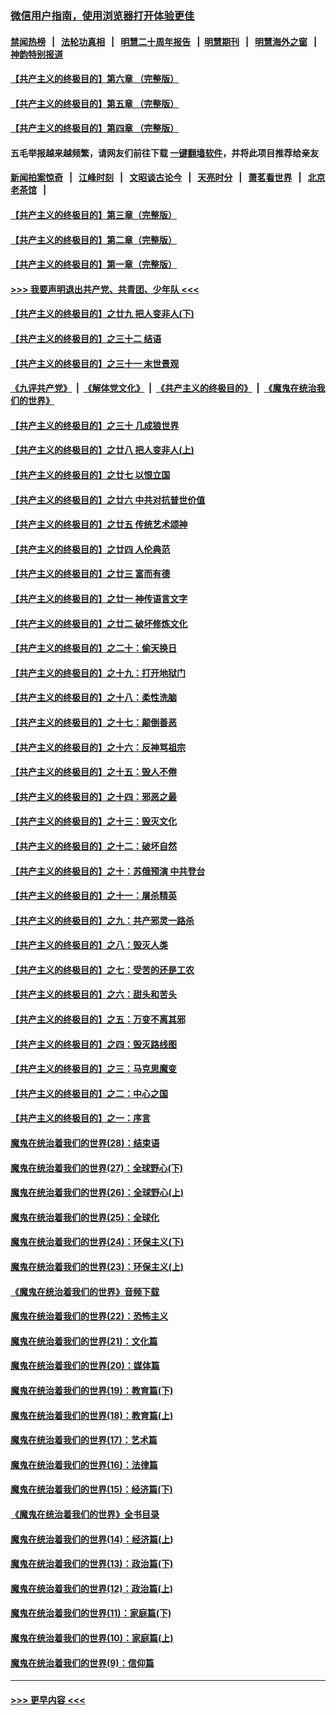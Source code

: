 ### [微信用户指南，使用浏览器打开体验更佳](https://github.com/gfw-breaker/banned-news1/blob/master/indexes/wechat-guide.md?t=0)
#### [禁闻热榜](热点新闻.md?t=0)  &nbsp;&nbsp;|&nbsp;&nbsp; [法轮功真相](https://github.com/gfw-breaker/truth/blob/master/README.md?t=0) &nbsp;&nbsp;|&nbsp;&nbsp; [明慧二十周年报告](https://github.com/gfw-breaker/mh-reports/blob/master/README.md?t=0) &nbsp;&nbsp;|&nbsp;&nbsp;[明慧期刊](https://github.com/gfw-breaker/mh-qikan) &nbsp;&nbsp;|&nbsp;&nbsp; [明慧海外之窗](https://github.com/gfw-breaker/mh-news/blob/master/README.md?t=0) &nbsp;&nbsp;|&nbsp;&nbsp; [神韵特别报道](https://github.com/gfw-breaker/mh-news/blob/master/shenyun.md?t=0)
#### [【共产主义的终极目的】第六章 （完整版）](../pages/nsc422/n11428913.md?t=02150033) 
#### [【共产主义的终极目的】第五章 （完整版）](../pages/nsc422/n11428912.md?t=02150033) 
#### [【共产主义的终极目的】第四章 （完整版）](../pages/nsc422/n11428907.md?t=02150033) 
#### 五毛举报越来越频繁，请网友们前往下载 [一键翻墙软件](https://github.com/gfw-breaker/ssr-accounts)，并将此项目推荐给亲友
#### [新闻拍案惊奇](https://github.com/gfw-breaker/banned-news1/blob/master/pages/link4.md) &nbsp;&nbsp;|&nbsp;&nbsp; [江峰时刻](https://github.com/gfw-breaker/banned-news1/blob/master/pages/link4.md) &nbsp;&nbsp;|&nbsp;&nbsp; [文昭谈古论今](https://github.com/gfw-breaker/banned-news1/blob/master/pages/link4.md) &nbsp;&nbsp;|&nbsp;&nbsp; [天亮时分](https://github.com/gfw-breaker/banned-news1/blob/master/pages/link4.md) &nbsp;&nbsp;|&nbsp;&nbsp; [萧茗看世界](https://github.com/gfw-breaker/banned-news1/blob/master/pages/link4.md) &nbsp;&nbsp;|&nbsp;&nbsp; [北京老茶馆](https://github.com/gfw-breaker/banned-news1/blob/master/pages/link4.md) &nbsp;&nbsp;|&nbsp;&nbsp; 
#### [【共产主义的终极目的】第三章（完整版）](../pages/nsc422/n11428848.md?t=02150033) 
#### [【共产主义的终极目的】第二章（完整版）](../pages/nsc422/n11428831.md?t=02150033) 
#### [【共产主义的终极目的】第一章（完整版）](../pages/nsc422/n11417651.md?t=02150033) 
#### [>>> 我要声明退出共产党、共青团、少年队 <<<](https://github.com/begood0513/goodnews/blob/master/quit/letter.md) 
#### [【共产主义的终极目的】之廿九 把人变非人(下)](../pages/nsc422/n11344140.md?t=02150033) 
#### [【共产主义的终极目的】之三十二 结语](../pages/nsc422/n11360535.md?t=02150033) 
#### [【共产主义的终极目的】之三十一 末世景观](../pages/nsc422/n11351129.md?t=02150033) 
#### [《九评共产党》](https://github.com/begood0513/9ping.md/blob/master/README.md) &nbsp;|&nbsp; [《解体党文化》](../../../../jtdwh.md/blob/master/README.md)  &nbsp;|&nbsp; [《共产主义的终极目的》](../../../../gczydzjmd.md/blob/master/README.md) &nbsp;|&nbsp; [《魔鬼在统治我们的世界》](../../../../mgztzwmdsj.md/blob/master/README.md) 
#### [【共产主义的终极目的】之三十 几成狼世界](../pages/nsc422/n11348280.md?t=02150033) 
#### [【共产主义的终极目的】之廿八 把人变非人(上)](../pages/nsc422/n11340492.md?t=02150033) 
#### [【共产主义的终极目的】之廿七 以恨立国](../pages/nsc422/n11336944.md?t=02150033) 
#### [【共产主义的终极目的】之廿六 中共对抗普世价值](../pages/nsc422/n11324785.md?t=02150033) 
#### [【共产主义的终极目的】之廿五 传统艺术颂神](../pages/nsc422/n11296396.md?t=02150033) 
#### [【共产主义的终极目的】之廿四 人伦典范](../pages/nsc422/n11296397.md?t=02150033) 
#### [【共产主义的终极目的】之廿三 富而有德](../pages/nsc422/n11283598.md?t=02150033) 
#### [【共产主义的终极目的】之廿一 神传语言文字](../pages/nsc422/n11263265.md?t=02150033) 
#### [【共产主义的终极目的】之廿二 破坏修炼文化](../pages/nsc422/n11245728.md?t=02150033) 
#### [【共产主义的终极目的】之二十：偷天换日](../pages/nsc422/n11238846.md?t=02150033) 
#### [【共产主义的终极目的】之十九：打开地狱门](../pages/nsc422/n11206376.md?t=02150033) 
#### [【共产主义的终极目的】之十八：柔性洗脑](../pages/nsc422/n11199994.md?t=02150033) 
#### [【共产主义的终极目的】之十七：颠倒善恶](../pages/nsc422/n11179782.md?t=02150033) 
#### [【共产主义的终极目的】之十六：反神骂祖宗](../pages/nsc422/n11166798.md?t=02150033) 
#### [【共产主义的终极目的】之十五：毁人不倦](../pages/nsc422/n11166792.md?t=02150033) 
#### [【共产主义的终极目的】之十四：邪恶之最](../pages/nsc422/n11150249.md?t=02150033) 
#### [【共产主义的终极目的】之十三：毁灭文化](../pages/nsc422/n11135227.md?t=02150033) 
#### [【共产主义的终极目的】之十二：破坏自然](../pages/nsc422/n11135214.md?t=02150033) 
#### [【共产主义的终极目的】之十：苏俄预演 中共登台](../pages/nsc422/n11118424.md?t=02150033) 
#### [【共产主义的终极目的】之十一：屠杀精英](../pages/nsc422/n11118442.md?t=02150033) 
#### [【共产主义的终极目的】之九：共产邪灵一路杀](../pages/nsc422/n11114139.md?t=02150033) 
#### [【共产主义的终极目的】之八：毁灭人类](../pages/nsc422/n11108503.md?t=02150033) 
#### [【共产主义的终极目的】之七：受苦的还是工农](../pages/nsc422/n11101809.md?t=02150033) 
#### [【共产主义的终极目的】之六：甜头和苦头](../pages/nsc422/n11096971.md?t=02150033) 
#### [【共产主义的终极目的】之五：万变不离其邪](../pages/nsc422/n11091285.md?t=02150033) 
#### [【共产主义的终极目的】之四：毁灭路线图](../pages/nsc422/n11086284.md?t=02150033) 
#### [【共产主义的终极目的】之三：马克思魔变](../pages/nsc422/n11061941.md?t=02150033) 
#### [【共产主义的终极目的】之二：中心之国](../pages/nsc422/n11047728.md?t=02150033) 
#### [【共产主义的终极目的】之一：序言](../pages/nsc422/n11086077.md?t=02150033) 
#### [魔鬼在统治着我们的世界(28)：结束语](../pages/nsc422/n10936246.md?t=02150033) 
#### [魔鬼在统治着我们的世界(27)：全球野心(下)](../pages/nsc422/n10928319.md?t=02150033) 
#### [魔鬼在统治着我们的世界(26)：全球野心(上)](../pages/nsc422/n10900318.md?t=02150033) 
#### [魔鬼在统治着我们的世界(25)：全球化](../pages/nsc422/n10788205.md?t=02150033) 
#### [魔鬼在统治着我们的世界(24)：环保主义(下)](../pages/nsc422/n10695307.md?t=02150033) 
#### [魔鬼在统治着我们的世界(23)：环保主义(上)](../pages/nsc422/n10688613.md?t=02150033) 
#### [《魔鬼在统治着我们的世界》音频下载](../pages/nsc422/n10635553.md?t=02150033) 
#### [魔鬼在统治着我们的世界(22)：恐怖主义](../pages/nsc422/n10614727.md?t=02150033) 
#### [魔鬼在统治着我们的世界(21)：文化篇](../pages/nsc422/n10597706.md?t=02150033) 
#### [魔鬼在统治着我们的世界(20)：媒体篇](../pages/nsc422/n10586579.md?t=02150033) 
#### [魔鬼在统治着我们的世界(19)：教育篇(下)](../pages/nsc422/n10564808.md?t=02150033) 
#### [魔鬼在统治着我们的世界(18)：教育篇(上)](../pages/nsc422/n10526970.md?t=02150033) 
#### [魔鬼在统治着我们的世界(17)：艺术篇](../pages/nsc422/n10499093.md?t=02150033) 
#### [魔鬼在统治着我们的世界(16)：法律篇](../pages/nsc422/n10485969.md?t=02150033) 
#### [魔鬼在统治着我们的世界(15)：经济篇(下)](../pages/nsc422/n10469975.md?t=02150033) 
#### [《魔鬼在统治着我们的世界》全书目录](../pages/nsc422/n10464261.md?t=02150033) 
#### [魔鬼在统治着我们的世界(14)：经济篇(上)](../pages/nsc422/n10457370.md?t=02150033) 
#### [魔鬼在统治着我们的世界(13)：政治篇(下)](../pages/nsc422/n10448270.md?t=02150033) 
#### [魔鬼在统治着我们的世界(12)：政治篇(上)](../pages/nsc422/n10444576.md?t=02150033) 
#### [魔鬼在统治着我们的世界(11)：家庭篇(下)](../pages/nsc422/n10440961.md?t=02150033) 
#### [魔鬼在统治着我们的世界(10)：家庭篇(上)](../pages/nsc422/n10435448.md?t=02150033) 
#### [魔鬼在统治着我们的世界(9)：信仰篇](../pages/nsc422/n10432159.md?t=02150033) 

----
#### [ >>> 更早内容 <<< ](../indexes/nsc422-earlier.md)
